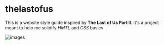 # thelastofus
This is a website style guide inspired by **The Last of Us Part II**. It's a project meant to help me solidify *HMTL* and *CSS* basics.

![images](https://github.com/phoebewoofter/thelastofus/assets/142530484/03dae40d-3a9f-408c-93ad-8867e17fb9b5)

